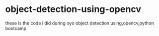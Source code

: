 # object-detection-using-opencv
these is the code i did during oyo object detection using,opencv,python bootcamp
